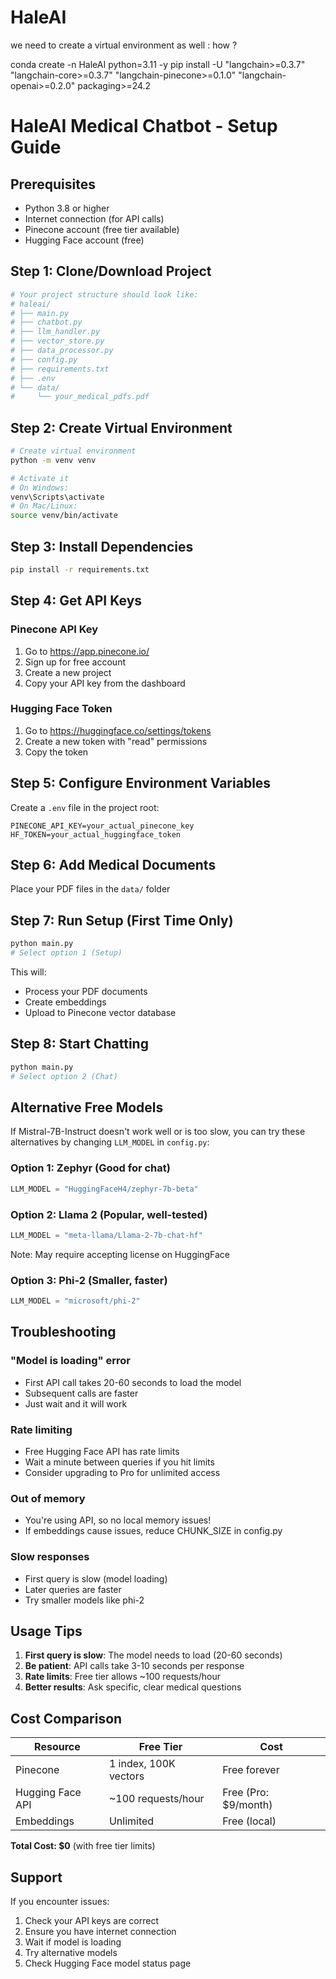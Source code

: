 # HaleAI

we need to create a virtual environment as well : 
how ? 

conda create -n HaleAI python=3.11 -y
pip install -U "langchain>=0.3.7" "langchain-core>=0.3.7" "langchain-pinecone>=0.1.0" "langchain-openai>=0.2.0" packaging>=24.2

# HaleAI Medical Chatbot - Setup Guide

## Prerequisites
- Python 3.8 or higher
- Internet connection (for API calls)
- Pinecone account (free tier available)
- Hugging Face account (free)

## Step 1: Clone/Download Project
```bash
# Your project structure should look like:
# haleai/
# ├── main.py
# ├── chatbot.py
# ├── llm_handler.py
# ├── vector_store.py
# ├── data_processor.py
# ├── config.py
# ├── requirements.txt
# ├── .env
# └── data/
#     └── your_medical_pdfs.pdf
```

## Step 2: Create Virtual Environment
```bash
# Create virtual environment
python -m venv venv

# Activate it
# On Windows:
venv\Scripts\activate
# On Mac/Linux:
source venv/bin/activate
```

## Step 3: Install Dependencies
```bash
pip install -r requirements.txt
```

## Step 4: Get API Keys

### Pinecone API Key
1. Go to https://app.pinecone.io/
2. Sign up for free account
3. Create a new project
4. Copy your API key from the dashboard

### Hugging Face Token
1. Go to https://huggingface.co/settings/tokens
2. Create a new token with "read" permissions
3. Copy the token

## Step 5: Configure Environment Variables
Create a `.env` file in the project root:
```
PINECONE_API_KEY=your_actual_pinecone_key
HF_TOKEN=your_actual_huggingface_token
```

## Step 6: Add Medical Documents
Place your PDF files in the `data/` folder

## Step 7: Run Setup (First Time Only)
```bash
python main.py
# Select option 1 (Setup)
```

This will:
- Process your PDF documents
- Create embeddings
- Upload to Pinecone vector database

## Step 8: Start Chatting
```bash
python main.py
# Select option 2 (Chat)
```

## Alternative Free Models

If Mistral-7B-Instruct doesn't work well or is too slow, you can try these alternatives by changing `LLM_MODEL` in `config.py`:

### Option 1: Zephyr (Good for chat)
```python
LLM_MODEL = "HuggingFaceH4/zephyr-7b-beta"
```

### Option 2: Llama 2 (Popular, well-tested)
```python
LLM_MODEL = "meta-llama/Llama-2-7b-chat-hf"
```
Note: May require accepting license on HuggingFace

### Option 3: Phi-2 (Smaller, faster)
```python
LLM_MODEL = "microsoft/phi-2"
```

## Troubleshooting

### "Model is loading" error
- First API call takes 20-60 seconds to load the model
- Subsequent calls are faster
- Just wait and it will work

### Rate limiting
- Free Hugging Face API has rate limits
- Wait a minute between queries if you hit limits
- Consider upgrading to Pro for unlimited access

### Out of memory
- You're using API, so no local memory issues!
- If embeddings cause issues, reduce CHUNK_SIZE in config.py

### Slow responses
- First query is slow (model loading)
- Later queries are faster
- Try smaller models like phi-2

## Usage Tips

1. **First query is slow**: The model needs to load (20-60 seconds)
2. **Be patient**: API calls take 3-10 seconds per response
3. **Rate limits**: Free tier allows ~100 requests/hour
4. **Better results**: Ask specific, clear medical questions

## Cost Comparison

| Resource | Free Tier | Cost |
|----------|-----------|------|
| Pinecone | 1 index, 100K vectors | Free forever |
| Hugging Face API | ~100 requests/hour | Free (Pro: $9/month) |
| Embeddings | Unlimited | Free (local) |

**Total Cost: $0** (with free tier limits)

## Support

If you encounter issues:
1. Check your API keys are correct
2. Ensure you have internet connection
3. Wait if model is loading
4. Try alternative models
5. Check Hugging Face model status page